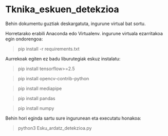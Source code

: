 # Tknika_eskuen_detekzioa

Behin dokumentu guztiak deskargatuta, ingurune virtual bat sortu. 

Horretarako erabili Anaconda edo Virtualenv. ingurune virtuala ezarritakoa egin ondorengoa:

> pip install -r requirements.txt

Aurrekoak egiten ez badu liburutegiak eskuz instalatu:

> pip install tensorflow>=2.5

> pip install opencv-contrib-python

> pip install mediapipe

> pip install pandas

> pip install numpy

Behin hori eginda sartu sure ingurunean eta executatu honakoa:

> python3 Esku_ardatz_detekzioa.py

